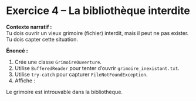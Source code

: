 # Exercice 4 – La bibliothèque interdite

**Contexte narratif :**  
Tu dois ouvrir un vieux grimoire (fichier) interdit, mais il peut ne pas exister. Tu dois capter cette situation.

**Énoncé :**  
1. Crée une classe `GrimoireOuverture`.  
2. Utilise `BufferedReader` pour tenter d’ouvrir `grimoire_inexistant.txt`.  
3. Utilise `try-catch` pour capturer `FileNotFoundException`.  
4. Affiche :

Le grimoire est introuvable dans la bibliothèque.
